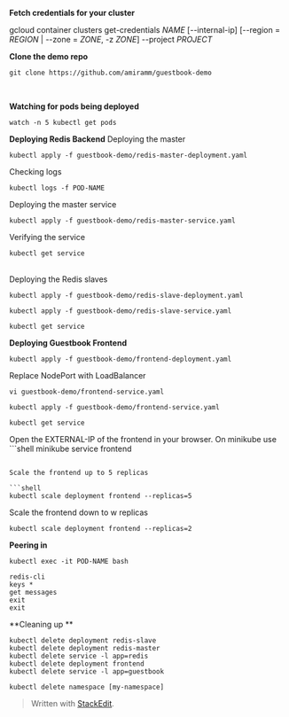 **Fetch credentials for your cluster**

gcloud container clusters get-credentials *NAME* [--internal-ip] [--region = *REGION* | --zone = *ZONE*, -z *ZONE*]  --project *PROJECT*

**Clone the demo repo**

```shell
git clone https://github.com/amiramm/guestbook-demo
```

<br>

**Watching for pods being deployed**

```shell
watch -n 5 kubectl get pods
```
 
 **Deploying Redis Backend**
Deploying the master
```shell
kubectl apply -f guestbook-demo/redis-master-deployment.yaml
```
Checking logs
```shell
kubectl logs -f POD-NAME
```
Deploying the master service
```shell
kubectl apply -f guestbook-demo/redis-master-service.yaml
```
Verifying the service
```shell
kubectl get service
```

<br>Deploying the Redis slaves

```shell
kubectl apply -f guestbook-demo/redis-slave-deployment.yaml
```

```shell
kubectl apply -f guestbook-demo/redis-slave-service.yaml
```

```shell
kubectl get service
```

**Deploying Guestbook Frontend**

```shell
kubectl apply -f guestbook-demo/frontend-deployment.yaml
```

Replace NodePort with LoadBalancer
```shell
vi guestbook-demo/frontend-service.yaml
```

```shell
kubectl apply -f guestbook-demo/frontend-service.yaml
```

```shell
kubectl get service
```
Open the EXTERNAL-IP of the frontend in your browser.
On minikube use ```shell
minikube service frontend
```

Scale the frontend up to 5 replicas

```shell
kubectl scale deployment frontend --replicas=5
```

Scale the frontend down to w replicas

```shell
kubectl scale deployment frontend --replicas=2
```

**Peering in**
```shell
kubectl exec -it POD-NAME bash
```
```shell
redis-cli
keys *
get messages
exit
exit
```

**Cleaning up **
```shell
kubectl delete deployment redis-slave
kubectl delete deployment redis-master
kubectl delete service -l app=redis
kubectl delete deployment frontend
kubectl delete service -l app=guestbook
```

```shell
kubectl delete namespace [my-namespace]
```


> Written with [StackEdit](https://stackedit.io/).

